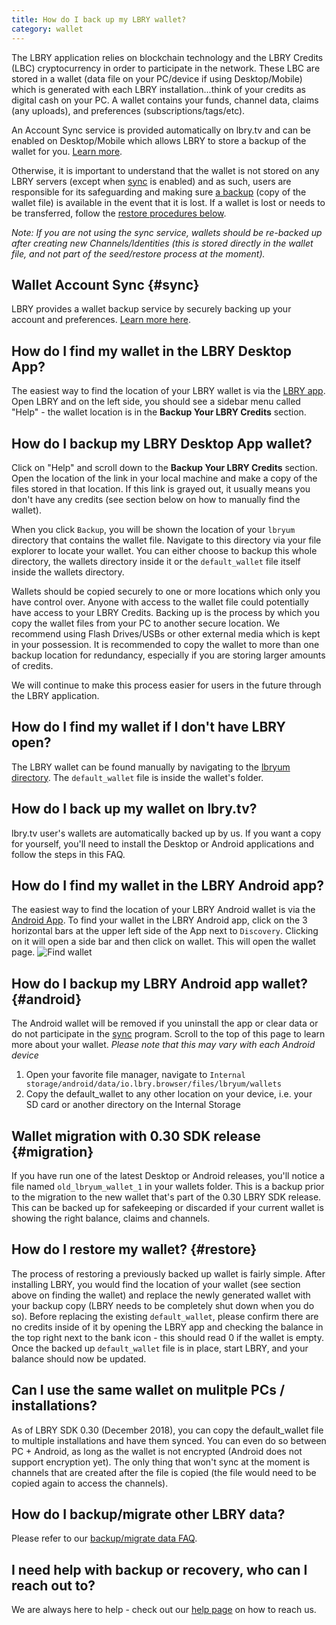```yaml
---
title: How do I back up my LBRY wallet?
category: wallet
---
```


The LBRY application relies on blockchain technology and the LBRY Credits (LBC) cryptocurrency in order to participate in the network. These LBC are stored in a wallet (data file on your PC/device if using Desktop/Mobile) which is generated with each LBRY installation...think of your credits as digital cash on your PC. A wallet contains your funds, channel data, claims (any uploads), and preferences (subscriptions/tags/etc). 

An Account Sync service is provided automatically on lbry.tv and can be enabled on Desktop/Mobile which allows LBRY to store a backup of the wallet for you. [Learn more](/faq/account-sync).

Otherwise, it is important to understand that the wallet is not stored on any LBRY servers (except when [sync](#sync) is enabled) and as such, users are responsible for its safeguarding and making sure [a backup](/faq/how-to-backup-wallet) (copy of the wallet file) is available in the event that it is lost. If a wallet is lost or needs to be transferred, follow the [restore procedures below](#restore).

*Note: If you are not using the sync service, wallets should be re-backed up after creating new Channels/Identities (this is stored directly in the wallet file, and not part of the seed/restore process at the moment).*

## Wallet Account Sync {#sync}

LBRY provides a wallet backup service by securely backing up your account and preferences. [Learn more here](/faq/account-sync).

## How do I find my wallet in the LBRY Desktop App?

The easiest way to find the location of your LBRY wallet is via the [LBRY app](/get).  Open LBRY and on the left side, you should see a sidebar menu called "Help" - the wallet location is in the **Backup Your LBRY Credits** section. 

## How do I backup my LBRY Desktop App wallet?
Click on "Help" and scroll down to the **Backup Your LBRY Credits** section. Open the location of the link in your local machine and make a copy of the files stored in that location. If this link is grayed out, it usually means you don't have any credits (see section below on how to manually find the wallet).

When you click `Backup`, you will be shown the location of your `lbryum` directory that contains the wallet file.  Navigate to this directory via your file explorer to locate your wallet. You can either choose to backup this whole directory, the wallets directory inside it or the `default_wallet` file itself inside the wallets directory.

Wallets should be copied securely to one or more locations which only you have control over. Anyone with access to the wallet file could potentially have access to your LBRY Credits. Backing up is the process by which you copy the wallet files from your PC to another secure location. We recommend using Flash Drives/USBs or other external media which is kept in your possession. It is recommended to copy the wallet to more than one backup location for redundancy, especially if you are storing larger amounts of credits.

We will continue to make this process easier for users in the future through the LBRY application.

## How do I find my wallet if I don't have LBRY open?

The LBRY wallet can be found manually by navigating to the [lbryum directory](/faq/lbry-directories). The `default_wallet` file is inside the wallet's folder.

## How do I back up my wallet on lbry.tv?

lbry.tv user's wallets are automatically backed up by us. If you want a copy for yourself, you'll need to install the Desktop or Android applications and follow the steps in this FAQ. 

## How do I find my wallet in the LBRY Android app?

The easiest way to find the location of your LBRY Android wallet is via the [Android App](https://play.google.com/store/apps/details?id=io.lbry.browser). To find your wallet in the LBRY Android app, click on the 3 horizontal bars at the upper left side of the App next to `Discovery`. Clicking on it will open a side bar and then click on wallet. This will open the wallet page.
![Find wallet](https://spee.ch/b3535b68750ad69c48566cb028c67d323d1fdeb9/walli.jpg)

## How do I backup my LBRY Android app wallet? {#android}
The Android wallet will be removed if you uninstall the app or clear data or do not participate in the [sync](#sync) program. Scroll to the top of this page to learn more about your wallet.
*Please note that this may vary with each Android device*
1. Open your favorite file manager, navigate to `Internal storage/android/data/io.lbry.browser/files/lbryum/wallets`
2. Copy the default_wallet to any other location on your device, i.e. your SD card or another directory on the Internal Storage

## Wallet migration with 0.30 SDK release {#migration}

If you have run one of the latest Desktop or Android releases, you'll notice a file named `old_lbryum_wallet_1` in your wallets folder. This is a backup prior to the migration to the new wallet that's part of the 0.30 LBRY SDK release. This can be backed up for safekeeping or discarded if your current wallet is showing the right balance, claims and channels.

## How do I restore my wallet? {#restore}

The process of restoring a previously backed up wallet is fairly simple. After installing LBRY, you would find the location of your wallet (see section above on finding the wallet) and replace the newly generated wallet with your backup copy (LBRY needs to be completely shut down when you do so). Before replacing the existing `default_wallet`, please confirm there are no credits inside of it by opening the LBRY app and checking the balance in the top right next to the bank icon - this should read 0 if the wallet is empty. Once the backed up `default_wallet` file is in place, start LBRY, and your balance should now be updated.

## Can I use the same wallet on mulitple PCs / installations?

As of LBRY SDK 0.30 (December 2018), you can copy the default_wallet file to multiple installations and have them synced. You can even do so between PC + Android, as long as the wallet is not encrypted (Android does not support encryption yet). The only thing that won't sync at the moment is channels that are created after the file is copied (the file would need to be copied again to access the channels).

## How do I backup/migrate other LBRY data?

Please refer to our [backup/migrate data FAQ](https://lbry.com/faq/backup-data).

## I need help with backup or recovery, who can I reach out to?

We are always here to help - check out our [help page](/faq/support) on how to reach us.
